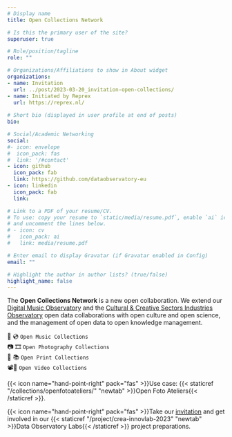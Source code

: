 ```yaml
---
# Display name
title: Open Collections Network

# Is this the primary user of the site?
superuser: true

# Role/position/tagline
role: ""

# Organizations/Affiliations to show in About widget
organizations:
- name: Invitation
  url: ../post/2023-03-20_invitation-open-collections/
- name: Initiated by Reprex
  url: https://reprex.nl/
  
# Short bio (displayed in user profile at end of posts)
bio: 

# Social/Academic Networking
social:
#- icon: envelope
#  icon_pack: fas
#  link: '/#contact'
- icon: github
  icon_pack: fab
  link: https://github.com/dataobservatory-eu
- icon: linkedin
  icon_pack: fab
  link:

# Link to a PDF of your resume/CV.
# To use: copy your resume to `static/media/resume.pdf`, enable `ai` icons in `params.toml`, 
# and uncomment the lines below.
# - icon: cv
#   icon_pack: ai
#   link: media/resume.pdf

# Enter email to display Gravatar (if Gravatar enabled in Config)
email: ""

# Highlight the author in author lists? (true/false)
highlight_name: false
---
```


The **Open Collections Network** is a new open collaboration.  We extend our [Digital Music Observatory](https://music.dataobservatory.eu/) and the [Cultural & Creative Sectors Industries Observatory](https://ccsi.dataobservatory.eu/) open data collaborations with open culture and open science, and the management of open data to open knowledge management.

🎵 💿 `Open Music Collections`</br>
📷 🎞  `Open Photography Collections`</br>
📜 📚 `Open Print Collections`</br>
📽📀 `Open Video Collections`</br>

{{< icon name="hand-point-right" pack="fas" >}}Use case: {{< staticref  "/collections/openfotoateliers/" "newtab"  >}}Open Foto Ateliers{{< /staticref >}}.



{{< icon name="hand-point-right" pack="fas" >}}Take our [invitation](../post/2023-03-20_invitation-open-collections/) and get involved in our {{< staticref  "/project/crea-innovlab-2023" "newtab"  >}}Data Observatory Labs{{< /staticref >}} project preparations.
